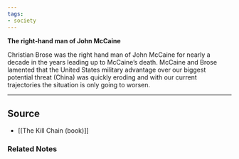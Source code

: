 ```yaml
---
tags:
- society
---
```

**The right-hand man of John McCaine**

Christian Brose was the right hand man of John McCaine for nearly a decade in the years leading up to McCaine’s death. McCaine and Brose lamented that the United States military advantage over our biggest potential threat (China) was quickly eroding and with our current trajectories the situation is only going to worsen. 

---

## Source
- [[The Kill Chain (book)]]

### Related Notes
